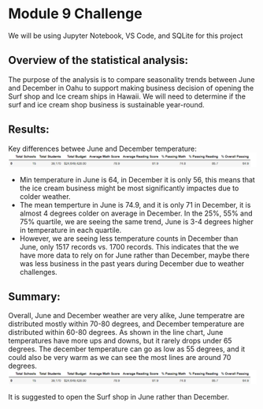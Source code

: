 # Module 9 Challenge 
We will be using Jupyter Notebook, VS Code, and SQLite for this project

## Overview of the statistical analysis:

The purpose of the analysis is to compare seasonality trends between June and December in Oahu to support making business decision of opening the Surf shop and Ice cream ships in Hawaii. We will need to determine if the surf and ice cream shop business is sustainable year-round.

## Results:

Key differences betwee June and December temperature:
![dataframe](https://github.com/siqiou/PycitySchools/blob/f4193c2f6f08659c7557fd1345002da13913f4c4/Resources/Summary.png)
- Min temperature in June is 64, in December it is only 56, this means that the ice cream business might be most significantly impactes due to colder weather.
- The mean temperture in June is 74.9, and it is only 71 in December, it is almost 4 degrees colder on average in December. In the 25%, 55% and 75% quartile, we are seeing the same trend, June is 3-4 degrees higher in temperature in each quartile.
- However, we are seeing less temperature counts in December than June, only 1517 records vs. 1700 records. This indicates that the we have more data to rely on for June rather than December, maybe there was less business in the past years during December due to weather challenges.


## Summary:

Overall, June and December weather are very alike, June temperatre are distributed mostly within 70-80 degrees, and December temperature are distributed within 60-80 degrees. As shown in the line chart, June temperatures have more ups and downs, but it rarely drops under 65 degrees. The december temperature can go as low as 55 degrees, and it could also be very warm as we can see the most lines are around 70 degrees.
![linechart](https://github.com/siqiou/PycitySchools/blob/f4193c2f6f08659c7557fd1345002da13913f4c4/Resources/Summary.png)

It is suggested to open the Surf shop in June rather than December.
